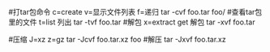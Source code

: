 #打tar包命令 c=create v=显示文件列表 f=递归
tar -cvf foo.tar foo/
#查看tar包里的文件 t=list 列出
tar -tvf foo.tar
#解包 x=extract get 解包
tar -xvf foo.tar

#压缩 J=xz z=gz 
tar -Jcvf foo.tar.xz foo
#解压
tar -Jxvf foo.tar.xz